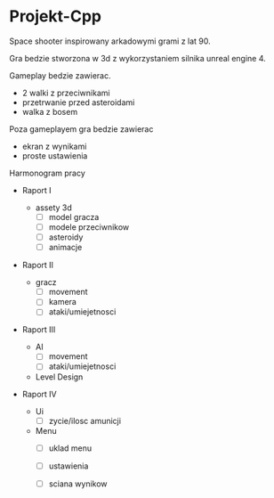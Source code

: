 # Projekt-Cpp

Space shooter inspirowany arkadowymi grami z lat 90.

Gra bedzie stworzona w 3d z wykorzystaniem silnika unreal engine 4.

Gameplay bedzie zawierac.
   - 2 walki z przeciwnikami
   - przetrwanie przed asteroidami
   - walka z bosem
 
 Poza gameplayem gra bedzie zawierac 
   - ekran z wynikami
   - proste ustawienia


Harmonogram pracy
   - Raport I
       - assety 3d
           - [ ] model gracza
           - [ ] modele przeciwnikow
           - [ ] asteroidy
           - [ ] animacje
 
   - Raport II
       - gracz
           - [ ] movement
           - [ ] kamera
           - [ ] ataki/umiejetnosci
      
   - Raport III
       - AI
           - [ ] movement
           - [ ] ataki/umiejetnosci
       - Level Design

     
   - Raport IV
       - Ui
           - [ ] zycie/ilosc amunicji
       - Menu
           - [ ] uklad menu
           - [ ] ustawienia
           - [ ] sciana wynikow
       
